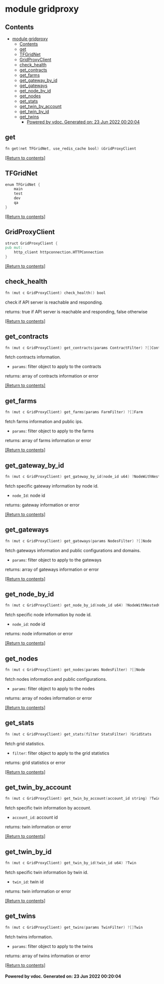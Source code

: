 # module gridproxy




## Contents
- [module gridproxy](#module-gridproxy)
  - [Contents](#contents)
  - [get](#get)
  - [TFGridNet](#tfgridnet)
  - [GridProxyClient](#gridproxyclient)
  - [check_health](#check_health)
  - [get_contracts](#get_contracts)
  - [get_farms](#get_farms)
  - [get_gateway_by_id](#get_gateway_by_id)
  - [get_gateways](#get_gateways)
  - [get_node_by_id](#get_node_by_id)
  - [get_nodes](#get_nodes)
  - [get_stats](#get_stats)
  - [get_twin_by_account](#get_twin_by_account)
  - [get_twin_by_id](#get_twin_by_id)
  - [get_twins](#get_twins)
      - [Powered by vdoc. Generated on: 23 Jun 2022 00:20:04](#powered-by-vdoc-generated-on-23-jun-2022-002004)

## get
```v
fn get(net TFGridNet, use_redis_cache bool) &GridProxyClient
```


[[Return to contents]](#Contents)

## TFGridNet
```v
enum TFGridNet {
	main
	test
	dev
	qa
}
```


[[Return to contents]](#Contents)

## GridProxyClient
```v
struct GridProxyClient {
pub mut:
	http_client httpconnection.HTTPConnection
}
```


[[Return to contents]](#Contents)

## check_health
```v
fn (mut c GridProxyClient) check_health() bool
```

check if API server is reachable and responding.  

returns: true if API server is reachable and responding, false otherwise

[[Return to contents]](#Contents)

## get_contracts
```v
fn (mut c GridProxyClient) get_contracts(params ContractFilter) ?[]Contract
```

fetch contracts information.  

* `params`: filter object to apply to the contracts

returns: array of contracts information or error

[[Return to contents]](#Contents)

## get_farms
```v
fn (mut c GridProxyClient) get_farms(params FarmFilter) ?[]Farm
```

fetch farms information and public ips.  

* `params`: filter object to apply to the farms

returns: array of farms information or error

[[Return to contents]](#Contents)

## get_gateway_by_id
```v
fn (mut c GridProxyClient) get_gateway_by_id(node_id u64) ?NodeWithNestedCapacity
```

fetch specific gateway information by node id.  

* `node_Id`: node id

returns: gateway information or error

[[Return to contents]](#Contents)

## get_gateways
```v
fn (mut c GridProxyClient) get_gateways(params NodesFilter) ?[]Node
```

fetch gateways information and public configurations and domains.  

* `params`: filter object to apply to the gateways

returns: array of gateways information or error

[[Return to contents]](#Contents)

## get_node_by_id
```v
fn (mut c GridProxyClient) get_node_by_id(node_id u64) ?NodeWithNestedCapacity
```

fetch specific node information by node id.  

* `node_id`: node id

returns: node information or error

[[Return to contents]](#Contents)

## get_nodes
```v
fn (mut c GridProxyClient) get_nodes(params NodesFilter) ?[]Node
```

fetch nodes information and public configurations.  

* `params`: filter object to apply to the nodes

returns: array of nodes information or error

[[Return to contents]](#Contents)

## get_stats
```v
fn (mut c GridProxyClient) get_stats(filter StatsFilter) ?GridStats
```

fetch grid statistics.  

* `filter`: filter object to apply to the grid statistics

returns: grid statistics or error

[[Return to contents]](#Contents)

## get_twin_by_account
```v
fn (mut c GridProxyClient) get_twin_by_account(account_id string) ?Twin
```

fetch specific twin information by account.  

* `account_id`: account id

returns: twin information or error

[[Return to contents]](#Contents)

## get_twin_by_id
```v
fn (mut c GridProxyClient) get_twin_by_id(twin_id u64) ?Twin
```

fetch specific twin information by twin id.  

* `twin_id`: twin id

returns: twin information or error

[[Return to contents]](#Contents)

## get_twins
```v
fn (mut c GridProxyClient) get_twins(params TwinFilter) ?[]Twin
```

fetch twins information.  

* `params`: filter object to apply to the twins

returns: array of twins information or error

[[Return to contents]](#Contents)

#### Powered by vdoc. Generated on: 23 Jun 2022 00:20:04
